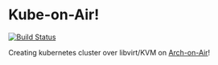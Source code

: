 # Kube-on-Air!

[![Build Status](https://travis-ci.org/keinohguchi/kube-on-air.svg)](https://travis-ci.org/keinohguchi/kube-on-air)

Creating kubernetes cluster over libvirt/KVM on
[Arch-on-Air](https://github.com/keinohguchi/arch-on-air)!
